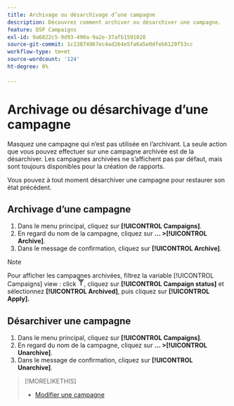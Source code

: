 ```yaml
---
title: Archivage ou désarchivage d’une campagne
description: Découvrez comment archiver ou désarchiver une campagne.
feature: DSP Campaigns
exl-id: 9a6822c5-9d93-490a-9a2e-37afb1591028
source-git-commit: 1c13874967ec4ad264e5fa6a5e0dfeb6120f53cc
workflow-type: tm+mt
source-wordcount: '124'
ht-degree: 0%

---
```


# Archivage ou désarchivage d’une campagne

Masquez une campagne qui n’est pas utilisée en l’archivant. La seule action que vous pouvez effectuer sur une campagne archivée est de la désarchiver. Les campagnes archivées ne s’affichent pas par défaut, mais sont toujours disponibles pour la création de rapports.

Vous pouvez à tout moment désarchiver une campagne pour restaurer son état précédent.

## Archivage d’une campagne

1. Dans le menu principal, cliquez sur **[!UICONTROL Campaigns]**.
1. En regard du nom de la campagne, cliquez sur  **... >[!UICONTROL Archive]**.
1. Dans le message de confirmation, cliquez sur **[!UICONTROL Archive]**.

>[!NOTE]
>
>Pour afficher les campagnes archivées, filtrez la variable [!UICONTROL Campaigns] view : click ![Bouton Filtrer](/help/dsp/assets/filter.png), cliquez sur **[!UICONTROL Campaign status]** et sélectionnez **[!UICONTROL Archived]**, puis cliquez sur **[!UICONTROL Apply].**

## Désarchiver une campagne

1. Dans le menu principal, cliquez sur **[!UICONTROL Campaigns]**.
1. En regard du nom de la campagne, cliquez sur  **... >[!UICONTROL Unarchive]**.
1. Dans le message de confirmation, cliquez sur **[!UICONTROL Unarchive]**.

>[!MORELIKETHIS]
>
>* [Modifier une campagne](campaign-edit.md)

